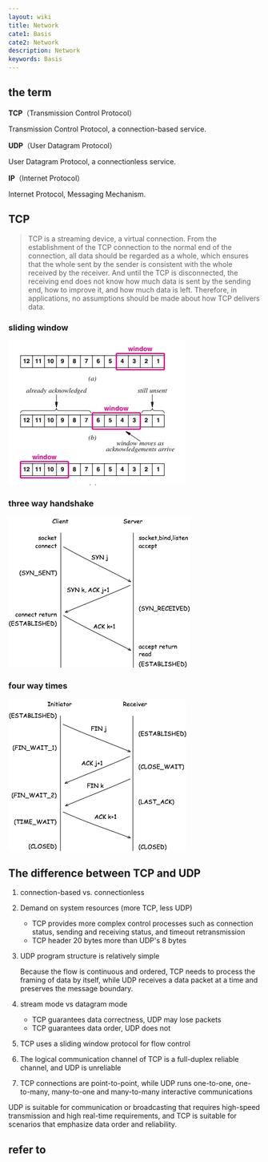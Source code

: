 ```yaml
---
layout: wiki
title: Network
cate1: Basis
cate2: Network
description: Network
keywords: Basis
---
```


## the term

**TCP**（Transmission Control Protocol）

Transmission Control Protocol, a connection-based service.

**UDP**（User Datagram Protocol）

User Datagram Protocol, a connectionless service.

**IP**（Internet Protocol）

Internet Protocol, Messaging Mechanism.

## TCP

> TCP is a streaming device, a virtual connection. From the establishment of the TCP connection to the normal end of the connection, all data should be regarded as a whole, which ensures that the whole sent by the sender is consistent with the whole received by the receiver. And until the TCP is disconnected, the receiving end does not know how much data is sent by the sending end, how to improve it, and how much data is left. Therefore, in applications, no assumptions should be made about how TCP delivers data.

### sliding window

![tcp sliding window](/images/wiki/tcp-sliding-window_1.jpeg)

### three way handshake

![three-way handshake](/images/wiki/three-way-handshake.png)

### four way times

![four-way handshake](/images/wiki/four-way-handshake.png)

## The difference between TCP and UDP

1. connection-based vs. connectionless

2. Demand on system resources (more TCP, less UDP)

    * TCP provides more complex control processes such as connection status, sending and receiving status, and timeout retransmission
    * TCP header 20 bytes more than UDP's 8 bytes

3. UDP program structure is relatively simple

    Because the flow is continuous and ordered, TCP needs to process the framing of data by itself, while UDP receives a data packet at a time and preserves the message boundary.

4. stream mode vs datagram mode

    * TCP guarantees data correctness, UDP may lose packets
    * TCP guarantees data order, UDP does not

5. TCP uses a sliding window protocol for flow control

6. The logical communication channel of TCP is a full-duplex reliable channel, and UDP is unreliable

7. TCP connections are point-to-point, while UDP runs one-to-one, one-to-many, many-to-one and many-to-many interactive communications

UDP is suitable for communication or broadcasting that requires high-speed transmission and high real-time requirements, and TCP is suitable for scenarios that emphasize data order and reliability.

## refer to

